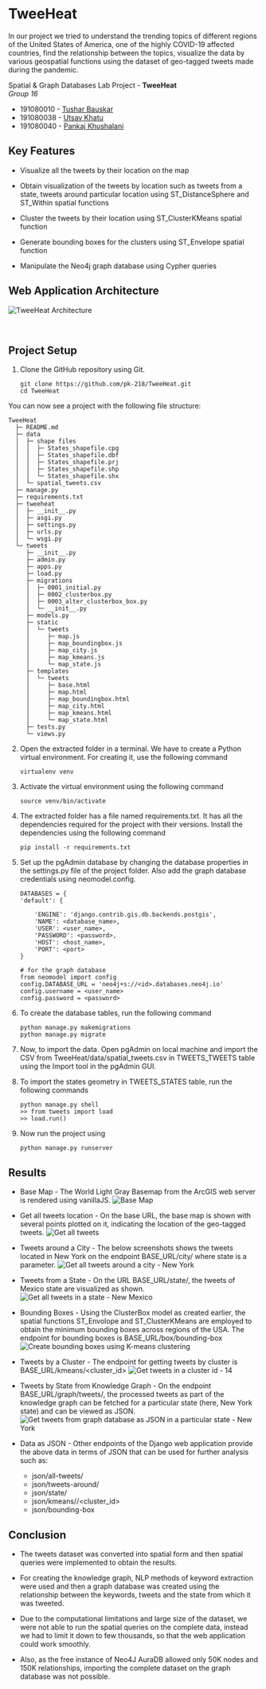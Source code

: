 # TweeHeat

In our project we tried to understand the trending topics of different regions of the United States of America, one of the highly COVID-19 affected countries, find the relationship between the topics, visualize the data by various geospatial functions using the dataset of geo-tagged tweets made during the pandemic. 

Spatial & Graph Databases Lab Project - __TweeHeat__    
_Group 16_
- 191080010 - [Tushar Bauskar](https://github.com/tusharsb-12)
- 191080038 - [Utsav Khatu](https://github.com/utsavk28)
- 191080040 - [Pankaj Khushalani](https://github.com/pk-218)

## Key Features
* Visualize all the tweets by their location on the map

* Obtain visualization of the tweets by location such as tweets from a state, tweets around particular location using ST_DistanceSphere and ST_Within spatial functions

* Cluster the tweets by their location using ST_ClusterKMeans spatial function

* Generate bounding boxes for the clusters using ST_Envelope spatial function

* Manipulate the Neo4j graph database using Cypher queries


## Web Application Architecture
![TweeHeat Architecture](./assets/tweeheat_architecture.png)

</br>

## Project Setup
1. Clone the GitHub repository using Git.

    ```
    git clone https://github.com/pk-218/TweeHeat.git
    cd TweeHeat
    ```

You can now see a project with the following file structure:
```
TweeHeat
  ├─ README.md
  ├─ data
  │  ├─ shape files
  │  │  ├─ States_shapefile.cpg
  │  │  ├─ States_shapefile.dbf
  │  │  ├─ States_shapefile.prj
  │  │  ├─ States_shapefile.shp
  │  │  └─ States_shapefile.shx
  │  └─ spatial_tweets.csv
  ├─ manage.py
  ├─ requirements.txt
  ├─ tweeheat
  │  ├─ __init__.py
  │  ├─ asgi.py
  │  ├─ settings.py
  │  ├─ urls.py
  │  └─ wsgi.py
  └─ tweets
     ├─ __init__.py
     ├─ admin.py
     ├─ apps.py
     ├─ load.py
     ├─ migrations
     │  ├─ 0001_initial.py
     │  ├─ 0002_clusterbox.py
     │  ├─ 0003_alter_clusterbox_box.py
     │  └─ __init__.py
     ├─ models.py
     ├─ static
     │  └─ tweets
     │     ├─ map.js
     │     ├─ map_boundingbox.js
     │     ├─ map_city.js
     │     ├─ map_kmeans.js
     │     └─ map_state.js
     ├─ templates
     │  └─ tweets
     │     ├─ base.html
     │     ├─ map.html
     │     ├─ map_boundingbox.html
     │     ├─ map_city.html
     │     ├─ map_kmeans.html
     │     └─ map_state.html
     ├─ tests.py
     └─ views.py
```

2. Open the extracted folder in a terminal. We have to create a Python virtual environment. For creating it, use the following command
    ```
    virtualenv venv
    ```

3. Activate the virtual environment using the following command   
    ```
    source venv/bin/activate
    ```

4. The extracted folder has a file named requirements.txt. It has all the dependencies required for the project with their versions. Install the dependencies using the following command    
    ```
    pip install -r requirements.txt
    ```

5. Set up the pgAdmin database by changing the database properties in the settings.py file of the project folder. Also add the graph database credentials using neomodel.config.
    ```
    DATABASES = {
    'default': {

        'ENGINE': 'django.contrib.gis.db.backends.postgis',
        'NAME': <database_name>,
        'USER': <user_name>,
        'PASSWORD': <password>,
        'HOST': <host_name>,
        'PORT': <port>  
    }

    # for the graph database
    from neomodel import config
    config.DATABASE_URL = 'neo4j+s://<id>.databases.neo4j.io'
    config.username = <user_name>
    config.password = <password>
    ```

6. To create the database tables, run the following command
    ```
    python manage.py makemigrations
    python manage.py migrate
    ```

7. Now, to import the data. Open pgAdmin on local machine and import the CSV from TweeHeat/data/spatial_tweets.csv in TWEETS_TWEETS table using the Import tool in the pgAdmin GUI.

8. To import the states geometry in TWEETS_STATES table, run the following commands
	```
    python manage.py shell
	>> from tweets import load
	>> load.run()
    ```

9. Now run the project using 
    ```
    python manage.py runserver
    ```

## Results
* Base Map - The World Light Gray Basemap from the ArcGIS web server is rendered using vanillaJS.
![Base Map](./assets/base_map.png)


* Get all tweets location - On the base URL, the base map is shown with several points plotted on it, indicating the location of the geo-tagged tweets.
![Get all tweets](./assets/all_tweets.png)


* Tweets around a City - The below screenshots shows the tweets located in New York on the endpoint BASE_URL/city/<city> where state is a parameter.
![Get all tweets around a city - New York](./assets/tweets_in_city.png)


* Tweets from a State - On the URL BASE_URL/state/<state>, the tweets of Mexico state are visualized as shown.
![Get all tweets in a state - New Mexico](./assets/tweets_in_state.png)

* Bounding Boxes - Using the ClusterBox model as created earlier, the spatial functions ST_Envolope and ST_ClusterKMeans are  employed to obtain the minimum bounding boxes across regions of the USA.
The endpoint for bounding boxes is BASE_URL/box/bounding-box
![Create bounding boxes using K-means clustering](./assets/bounding_box.png)

* Tweets by a Cluster - The endpoint for getting tweets by cluster is BASE_URL/kmeans/<cluster_id>
![Get tweets in a cluster id - 14](./assets/tweets_in_cluster.png)

* Tweets by State from Knowledge Graph - On the endpoint BASE_URL/graph/tweets/<state>, the processed tweets as part of the knowledge graph can be fetched for a particular state (here, New York state) and can be viewed as JSON.
![Get tweets from graph database as JSON in a particular state - New York](./assets/tweets_graph.png)

* Data as JSON - Other endpoints of the Django web application provide the above data in terms of JSON that can be used for further analysis such as:
    - json/all-tweets/
    - json/tweets-around/<city>
    - json/state/<state>
    - json/kmeans/<k>/<cluster_id>
    - json/bounding-box


## Conclusion

- The tweets dataset was converted into spatial form and then spatial queries were implemented to obtain the results. 

- For creating the knowledge graph, NLP methods of keyword extraction were used and then a graph database was created using the relationship between the keywords, tweets and the state from which it was tweeted.

- Due to the computational limitations and large size of the dataset, we were not able to run the spatial queries on the complete data, instead we had to limit it down to few thousands, so that the web application could work smoothly. 

- Also, as the free instance of Neo4J AuraDB allowed only 50K nodes and 150K relationships, importing the complete dataset on the graph database was not possible.
